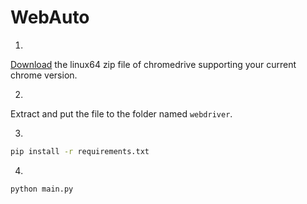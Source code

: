 # WebAuto
1.
[Download](https://chromedriver.chromium.org/downloads) the linux64 zip file of chromedrive supporting your current chrome version.

2.
Extract and put the file to the folder named ```webdriver```.

3. 
```bash
pip install -r requirements.txt
```
4.
```bash
python main.py
```
